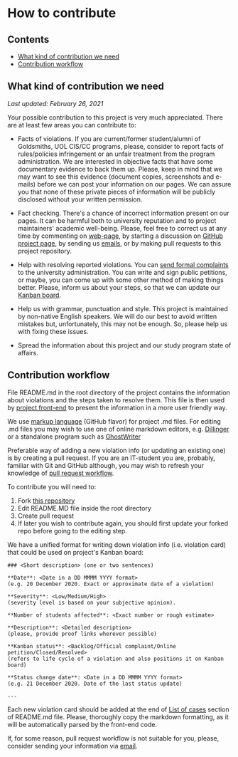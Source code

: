 # How to contribute

## Contents
- [What kind of contribution we need](#what-kind-of-contribution-we-need)
- [Contribution workflow](#contribution-workflow) 


## What kind of contribution we need
*Last updated: February 26, 2021*

Your possible contribution to this project is very much appreciated. 
There are at least few areas you can contribute to:

- Facts of violations. If you are current/former student/alumni of Goldsmiths, UOL CIS/CC programs, please, consider to report facts of rules/policies infringement or an unfair treatment from the program administration. We are interested in objective facts that have some documentary evidence to back them up. Please, keep in mind that we may want to see this evidence (document copies, screenshots and e-mails) before we can post your information on our pages. We can assure you that none of these private pieces of information will be publicly disclosed without your written permission.

- Fact checking. There's a chance of incorrect information present on our pages. It can be harmful both to university reputation and to project maintainers' academic well-being. Please, feel free to correct us at any time by commenting on [web-page](https://uolviolationstracker.web.app), by starting a discussion on [GitHub project page](https://github.com/tyashin/CIS-CC-UOL-violations/discussions), by sending us [emails](mailto:uolviolationstracker@protonmail.com), or by making pull requests to this project repository.

- Help with resolving reported violations. You can [send formal complaints](https://london.ac.uk/current-students/complaints-and-appeals-procedure) to the university administration. You can write and sign public petitions, or maybe, you can come up with some other method of making things better. Please, inform us about your steps, so that we can update our [Kanban board](https://uolviolationstracker.web.app/#/board).

- Help us with grammar, punctuation and style. This project is maintained by non-native English speakers. We will do our best to avoid written mistakes but, unfortunately, this may not be enough. So, please help us with fixing these issues.

- Spread the information about this project and our study program state of affairs.


## Contribution workflow

File README.md in the root directory of the project contains the information about violations and the steps taken to resolve them. This file is then used by [project front-end](https://uolviolationstracker.web.app) to present the information in a more user friendly way. 

We use [markup language](https://www.markdownguide.org/) (GitHub flavor) for project .md files. For editing .md files you may wish to use one of online markdown editors, e.g. [Dillinger](https://dillinger.io/) or a standalone program such as [GhostWriter](https://wereturtle.github.io/ghostwriter/)

Preferable way of adding a new violation info (or updating an existing one) is by creating a pull request. If you are an IT-student you are, probably, familiar with Git and GitHub although, you may wish to refresh your knowledge of [pull request workflow](https://github.com/susam/gitpr). 

To contribute you will need to: 

1. Fork [this repository](https://github.com/tyashin/CIS-CC-UOL-violations)
2. Edit README.MD file inside the root directory
3. Create pull request
4. If later you wish to contribute again, you should first update your forked repo before going to the editing step. 

We have a unified format for writing down violation info (i.e. violation card) that could be used on project's Kanban board:

	### <Short description> (one or two sentences)
	
	**Date**: <Date in a DD MMMM YYYY format> 
	(e.g. 20 December 2020. Exact or approximate date of a violation)
	
	**Severity**: <Low/Medium/High> 
	(severity level is based on your subjective opinion).
	
	**Number of students affected**: <Exact number or rough estimate>
	
	**Description**: <Detailed description> 
	(please, provide proof links wherever possible)
	
	**Kanban status**: <Backlog/Official complaint/Online petition/Closed/Resolved> 
	(refers to life cycle of a violation and also positions it on Kanban board)
	
	**Status change date**: <Date in a DD MMMM YYYY format> 
	(e.g. 21 December 2020. Date of the last status update) 
	
	---


Each new violation card should be added at the end of [List of cases](https://github.com/tyashin/CIS-CC-UOL-violations#list-of-cases) section of README.md file. Please, thoroughly copy the markdown formatting, as it will be automatically parsed by the front-end code.

If, for some reason, pull request workflow is not suitable for you, please, consider sending your information via [email](mailto:uolviolationstracker@protonmail.com).


